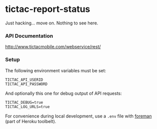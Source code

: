 tictac-report-status
====================

Just hacking... move on. Nothing to see here.

### API Documentation

http://www.tictacmobile.com/webservice/rest/

### Setup

The following environment variables must be set:
```
TICTAC_API_USERID
TICTAC_API_PASSWORD
```

And optionally this one for debug output of API requests:
```
TICTAC_DEBUG=true
TICTAC_LOG_URLS=true
```

For convenience during local development, use a ``.env`` file with [foreman](https://www.npmjs.org/package/foreman) (part of Heroku toolbelt).
